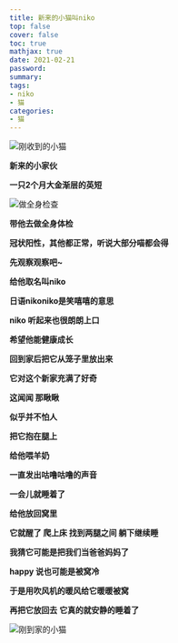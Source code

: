 ```yaml
---
title: 新来的小猫叫niko
top: false
cover: false
toc: true
mathjax: true
date: 2021-02-21
password:
summary:
tags:
- niko
- 猫
categories:
- 猫
---
```


![刚收到的小猫](https://aamuqiao.oss-cn-beijing.aliyuncs.com/uPic/z9dj69.jpg)

**新来的小家伙**

**一只2个月大金渐层的英短**

![做全身检查](https://aamuqiao.oss-cn-beijing.aliyuncs.com/uPic/Ep71Yg.jpg)

**带他去做全身体检**

**冠状阳性，其他都正常，听说大部分喵都会得**

**先观察观察吧~**



**给他取名叫niko**

**日语nikoniko是笑嘻嘻的意思**

**niko 听起来也很朗朗上口**

**希望他能健康成长**



**回到家后把它从笼子里放出来**

**它对这个新家充满了好奇**

**这闻闻 那瞅瞅**

**似乎并不怕人**

**把它抱在腿上**

**给他喂羊奶**

**一直发出咕噜咕噜的声音**

**一会儿就睡着了**

**给他放回窝里**

**它就醒了 爬上床 找到两腿之间 躺下继续睡**

**我猜它可能是把我们当爸爸妈妈了**

**happy 说也可能是被窝冷**

**于是用吹风机的暖风给它暖暖被窝**

**再把它放回去** **它真的就安静的睡着了**

![刚到家的小猫](https://aamuqiao.oss-cn-beijing.aliyuncs.com/uPic/NUINXF.jpg)